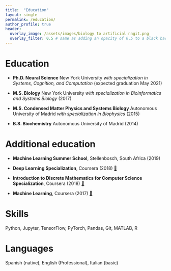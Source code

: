 ```yaml
---
title:  "Education"
layout: single
permalink: /education/
author_profile: true
header:
  overlay_image: /assets/images/biology to artificial nngit.png
  overlay_filter: 0.5 # same as adding an opacity of 0.5 to a black background
---
```

# **Education**

- **Ph.D. Neural Science** New York University *with specialization in Systems, Cognition, and Computation* (expected graduation May 2021)

- **M.S. Biology** New York University *with specialization in Bioinformatics and Systems Biology* (2017)

- **M.S. Condensed Matter Physics and Systems Biology** Autonomous University of Madrid *with specialization in Biophysics* (2015)

- **B.S. Biochemistry** Autonomous University of Madrid (2014)

# **Additional education**

- **Machine Learning Summer School**, Stellenbosch, South Africa (2019)

- **Deep Learning Specialization**, Coursera (2018) [ :link: ](https://www.coursera.org/account/accomplishments/specialization/3T4646HL75JZ)

- **Introduction to Discrete Mathematics for Computer Science Specialization**, Coursera (2018) [ :link: ](https://www.coursera.org/account/accomplishments/specialization/R5UWB4C7UVT7)

- **Machine Learning**, Coursera (2017) [ :link: ](https://www.coursera.org/account/accomplishments/verify/ET6KA8R7NBAF)

# Skills
Python, Jupyter, TensorFlow, PyTorch, Pandas,  Git, MATLAB, R

# Languages
Spanish (native), English (Professional), Italian (basic)


